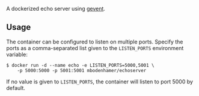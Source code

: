 A dockerized echo server using [gevent](http://www.gevent.org/).

## Usage

The container can be configured to listen on multiple ports. Specify the ports as a comma-separated list given to the `LISTEN_PORTS` environment variable:

    $ docker run -d --name echo -e LISTEN_PORTS=5000,5001 \
	    -p 5000:5000 -p 5001:5001 mbodenhamer/echoserver

If no value is given to `LISTEN_PORTS`, the container will listen to port 5000 by default.
